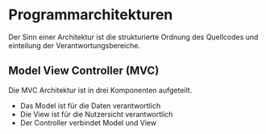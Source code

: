 # Programmarchitekturen
Der Sinn einer Architektur ist die strukturierte Ordnung des Quellcodes und einteilung
der Verantwortungsbereiche.
## Model View Controller (MVC)
Die MVC Architektur ist in drei Komponenten aufgeteilt.
- Das Model ist für die Daten verantwortlich
- Die View ist für die Nutzersicht verantwortlich
- Der Controller verbindet Model und View
